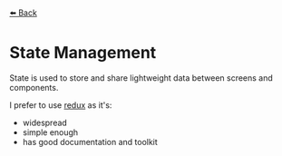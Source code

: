 [⬅️ Back](../../../README.md)

# State Management

State is used to store and share lightweight data between screens and components.

I prefer to use [redux](https://redux-toolkit.js.org/) as it's:
- widespread
- simple enough
- has good documentation and toolkit
